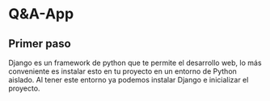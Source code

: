 # Q&A-App

## Primer paso

Django es un framework de python que te permite el desarrollo web, lo más conveniente es instalar esto en tu proyecto en un entorno de Python aislado. Al tener este entorno ya podemos instalar Django e inicializar el proyecto.  

